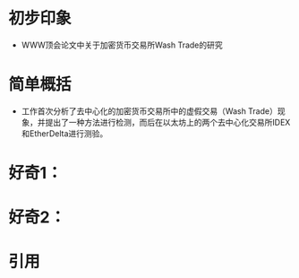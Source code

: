 # 初步印象
- WWW顶会论文中关于加密货币交易所Wash Trade的研究

# 简单概括
- 工作首次分析了去中心化的加密货币交易所中的虚假交易（Wash Trade）现象，并提出了一种方法进行检测，而后在以太坊上的两个去中心化交易所IDEX和EtherDelta进行测验。

# 好奇1：

# 好奇2：

# 引用
